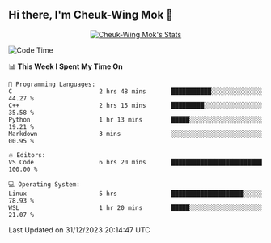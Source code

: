 ## Hi there, I'm Cheuk-Wing Mok 👋

<!--
**mozro0327/mozro0327** is a ✨ _special_ ✨ repository because its `README.md` (this file) appears on your GitHub profile.

Here are some ideas to get you started:

- 🔭 I’m currently working on ...
- 🌱 I’m currently learning ...
- 👯 I’m looking to collaborate on ...
- 🤔 I’m looking for help with ...
- 💬 Ask me about ...
- 📫 How to reach me: ...
- 😄 Pronouns: ...
- ⚡ Fun fact: ...
-->

<p align="center">
  <a href="https://github.com/mozro0327" class="rich-diff-level-one">
    <img src="https://github-readme-stats.vercel.app/api?username=mozro0327&title_color=333&text_color=777" alt="Cheuk-Wing Mok's Stats" >
    <!-- &hide=issues
    <img src="https://github-readme-stats.vercel.app/api?username=mozro0327&hide=issues&title_color=333&text_color=777" alt="Cheuk-Wing Mok's Stats" >
    -->
  </a>
</p>

<!--START_SECTION:waka-->
![Code Time](http://img.shields.io/badge/Code%20Time-2%2C243%20hrs%2016%20mins-blue)

📊 **This Week I Spent My Time On** 

```text
💬 Programming Languages: 
C                        2 hrs 48 mins       ███████████░░░░░░░░░░░░░░   44.27 % 
C++                      2 hrs 15 mins       █████████░░░░░░░░░░░░░░░░   35.58 % 
Python                   1 hr 13 mins        █████░░░░░░░░░░░░░░░░░░░░   19.21 % 
Markdown                 3 mins              ░░░░░░░░░░░░░░░░░░░░░░░░░   00.95 % 

🔥 Editors: 
VS Code                  6 hrs 20 mins       █████████████████████████   100.00 % 

💻 Operating System: 
Linux                    5 hrs               ████████████████████░░░░░   78.93 % 
WSL                      1 hr 20 mins        █████░░░░░░░░░░░░░░░░░░░░   21.07 % 
```


 Last Updated on 31/12/2023 20:14:47 UTC
<!--END_SECTION:waka-->
